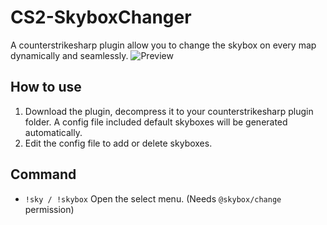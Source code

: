 # CS2-SkyboxChanger
A counterstrikesharp plugin allow you to change the skybox on every map dynamically and seamlessly.
![Preview](https://github.com/samyycX/CS2-SkyboxChanger/blob/master/preview.png)

## How to use
1. Download the plugin, decompress it to your counterstrikesharp plugin folder. A config file included default skyboxes will be generated automatically.
2. Edit the config file to add or delete skyboxes.

## Command
- `!sky / !skybox` Open the select menu. (Needs `@skybox/change` permission)

